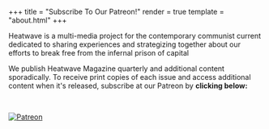+++
title = "Subscribe To Our Patreon!"
render = true
template = "about.html"
+++

Heatwave is a multi-media project for the contemporary communist current dedicated to sharing experiences and strategizing together about our efforts to break free from the infernal prison of capital

We publish Heatwave Magazine quarterly and additional content sporadically. To receive print copies of each issue and access additional content when it's released, subscribe at our Patreon by **clicking below:** 

&nbsp;

<a href="https://www.patreon.com/profile/creators?u=158785705" rel="patreon">![Patreon](https://heatwavemag.github.io/processed_images/subscribe.07473ed42a376b3c.jpg)</a>

